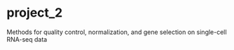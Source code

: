 # project_2
Methods for quality control, normalization, and gene selection on single-cell RNA-seq data 
